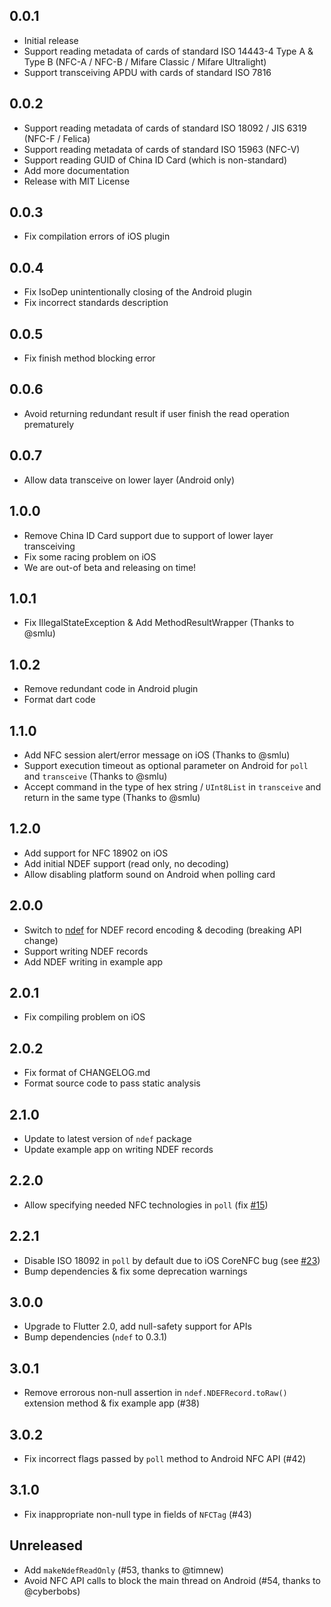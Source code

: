 ## 0.0.1

* Initial release
* Support reading metadata of cards of standard ISO 14443-4 Type A & Type B (NFC-A / NFC-B / Mifare Classic / Mifare Ultralight)
* Support transceiving APDU with cards of standard ISO 7816

## 0.0.2

* Support reading metadata of cards of standard ISO 18092 / JIS 6319 (NFC-F / Felica)
* Support reading metadata of cards of standard ISO 15963 (NFC-V)
* Support reading GUID of China ID Card (which is non-standard)
* Add more documentation
* Release with MIT License

## 0.0.3

* Fix compilation errors of iOS plugin

## 0.0.4

* Fix IsoDep unintentionally closing of the Android plugin
* Fix incorrect standards description

## 0.0.5

* Fix finish method blocking error

## 0.0.6

* Avoid returning redundant result if user finish the read operation prematurely

## 0.0.7

* Allow data transceive on lower layer (Android only)

## 1.0.0

* Remove China ID Card support due to support of lower layer transceiving
* Fix some racing problem on iOS
* We are out-of beta and releasing on time!

## 1.0.1

* Fix IllegalStateException & Add MethodResultWrapper (Thanks to @smlu)

## 1.0.2

* Remove redundant code in Android plugin
* Format dart code

## 1.1.0

* Add NFC session alert/error message on iOS (Thanks to @smlu)
* Support execution timeout as optional parameter on Android for `poll` and `transceive` (Thanks to @smlu)
* Accept command in the type of hex string / `UInt8List` in `transceive` and return in the same type (Thanks to @smlu)

## 1.2.0

* Add support for NFC 18902 on iOS
* Add initial NDEF support (read only, no decoding)
* Allow disabling platform sound on Android when polling card

## 2.0.0

* Switch to [ndef](https://pub.dev/packages/ndef) for NDEF record encoding & decoding (breaking API change)
* Support writing NDEF records
* Add NDEF writing in example app

## 2.0.1

* Fix compiling problem on iOS

## 2.0.2

* Fix format of CHANGELOG.md
* Format source code to pass static analysis

## 2.1.0

* Update to latest version of `ndef` package
* Update example app on writing NDEF records

## 2.2.0

* Allow specifying needed NFC technologies in `poll` (fix [#15](https://github.com/nfcim/flutter_nfc_kit/issues/15))

## 2.2.1

* Disable ISO 18092 in `poll` by default due to iOS CoreNFC bug (see [#23](https://github.com/nfcim/flutter_nfc_kit/issues/23))
* Bump dependencies & fix some deprecation warnings

## 3.0.0

* Upgrade to Flutter 2.0, add null-safety support for APIs
* Bump dependencies (`ndef` to 0.3.1)

## 3.0.1

* Remove errorous non-null assertion in `ndef.NDEFRecord.toRaw()` extension method & fix example app (#38)

## 3.0.2

* Fix incorrect flags passed by `poll` method to Android NFC API (#42)

## 3.1.0

* Fix inappropriate non-null type in fields of `NFCTag` (#43)

## Unreleased

* Add `makeNdefReadOnly` (#53, thanks to @timnew)
* Avoid NFC API calls to block the main thread on Android (#54, thanks to @cyberbobs)
